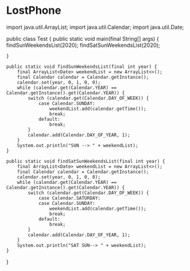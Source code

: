 # LostPhone

import java.util.ArrayList;
import java.util.Calendar;
import java.util.Date;

public class Test {
    public static void main(final String[] args) {
        findSunWeekendsList(2020);
        findSatSunWeekendsList(2020);

    }

    public static void findSunWeekendsList(final int year) {
        final ArrayList<Date> weekendList = new ArrayList<>();
        final Calendar calendar = Calendar.getInstance();
        calendar.set(year, 0, 1, 0, 0);
        while (calendar.get(Calendar.YEAR) == Calendar.getInstance().get(Calendar.YEAR)) {
            switch (calendar.get(Calendar.DAY_OF_WEEK)) {
                case Calendar.SUNDAY:
                    weekendList.add(calendar.getTime());
                    break;
                default:
                    break;
            }
            calendar.add(Calendar.DAY_OF_YEAR, 1);
        }
        System.out.println("SUN --> " + weekendList);
    }

    public static void findSatSunWeekendsList(final int year) {
        final ArrayList<Date> weekendList = new ArrayList<>();
        final Calendar calendar = Calendar.getInstance();
        calendar.set(year, 0, 1, 0, 0);
        while (calendar.get(Calendar.YEAR) == Calendar.getInstance().get(Calendar.YEAR)) {
            switch (calendar.get(Calendar.DAY_OF_WEEK)) {
                case Calendar.SATURDAY:
                case Calendar.SUNDAY:
                    weekendList.add(calendar.getTime());
                    break;
                default:
                    break;
            }
            calendar.add(Calendar.DAY_OF_YEAR, 1);
        }
        System.out.println("SAT SUN--> " + weekendList);
    }

}
